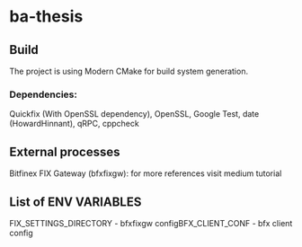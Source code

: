 # ba-thesis

## Build
The project is using Modern CMake for build system generation.
### Dependencies:
Quickfix (With OpenSSL dependency), OpenSSL, Google Test, date (HowardHinnant),
qRPC, cppcheck

## External processes
Bitfinex FIX Gateway (bfxfixgw): for more references visit medium tutorial

## List of ENV VARIABLES
FIX_SETTINGS_DIRECTORY - bfxfixgw configBFX_CLIENT_CONF - bfx client config
